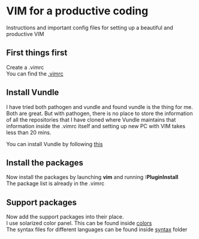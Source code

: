# VIM for a productive coding

Instructions and important config files for setting up a beautiful and productive VIM

## First things first
Create a .vimrc  
You can find the [.vimrc](./.vimrc)

## Install Vundle

I have tried both pathogen and vundle and found vundle is the thing for me.  
Both are great. But with pathogen, there is no place to store the information 
of all the repositories that I have cloned where Vundle maintains that information 
inside the .vimrc itself and setting up new PC with VIM takes less than 20 mins.

You can install Vundle by following [this](https://github.com/VundleVim/Vundle.vim)

## Install the packages

Now install the packages by launching **vim** and running **:PluginInstall**  
The package list is already in the .vimrc

## Support packages
Now add the support packages into their place.  
I use solarized color panel. This can be found inside [colors](./colors)  
The syntax files for different languages can be found inside [syntax](./syntax) folder
